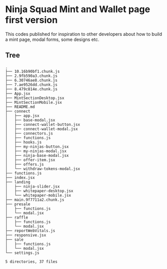 # Ninja Squad Mint and Wallet page first version
This codes published for inspiration to other developers about how to build a mint page, modal forms, some designs etc.

## Tree
```
.
├── 10.16b90bf1.chunk.js
├── 2.9fb590a3.chunk.js
├── 6.30746ae8.chunk.js
├── 7.ae9526dd.chunk.js
├── 8.479c814e.chunk.js
├── App.jsx
├── MintSectionDesktop.jsx
├── MintSectionMobile.jsx
├── README.md
├── connect
│   ├── app.jsx
│   ├── base-modal.jsx
│   ├── connect-wallet-button.jsx
│   ├── connect-wallet-modal.jsx
│   ├── connectors.js
│   ├── functions.js
│   ├── hooks.js
│   ├── my-ninjas-button.jsx
│   ├── my-ninjas-modal.jsx
│   ├── ninja-base-modal.jsx
│   ├── offer-item.jsx
│   ├── offers.js
│   └── withdraw-tokens-modal.jsx
├── functions.js
├── index.jsx
├── landing
│   ├── ninja-slider.jsx
│   ├── whitepaper-desktop.jsx
│   └── whitepaper-mobile.jsx
├── main.9f7711a2.chunk.js
├── presale
│   ├── functions.js
│   └── modal.jsx
├── raffle
│   ├── functions.js
│   └── modal.jsx
├── reportWebVitals.js
├── responsive.jsx
├── sale
│   ├── functions.js
│   └── modal.jsx
└── settings.js

5 directories, 37 files
```
